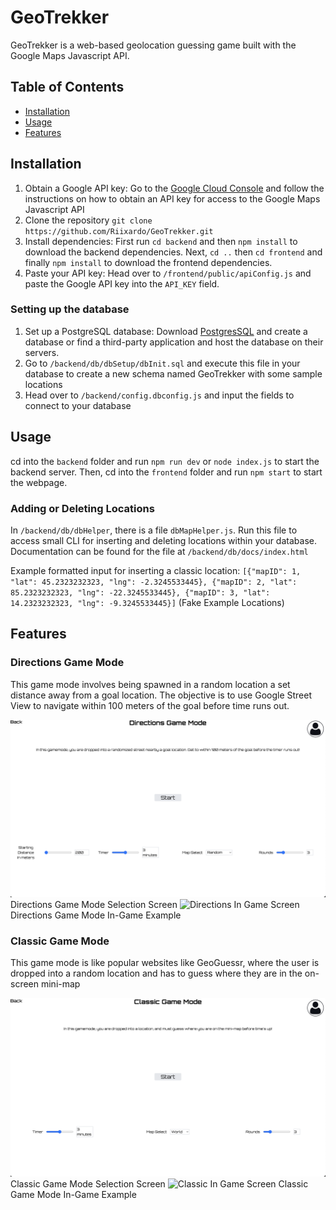 # GeoTrekker

GeoTrekker is a web-based geolocation guessing game built with the Google Maps Javascript API. 

## Table of Contents

* [Installation](#installation)
* [Usage](#usage)
* [Features](#features)

## Installation

1. Obtain a Google API key: Go to the [Google Cloud Console](https://console.cloud.google.com/) and follow the instructions on how to obtain an API key for access to the Google Maps Javascript API
2. Clone the repository  `git clone https://github.com/Riixardo/GeoTrekker.git`
3. Install dependencies: First run `cd backend` and then `npm install` to download the backend dependencies. Next, `cd ..` then `cd frontend` and finally `npm install` to download the frontend dependencies.
4. Paste your API key: Head over to `/frontend/public/apiConfig.js` and paste the Google API key into the `API_KEY` field.

### Setting up the database
1. Set up a PostgreSQL database: Download [PostgresSQL](https://www.postgresql.org/download/) and create a database or find a third-party application and host the database on their servers.
2. Go to `/backend/db/dbSetup/dbInit.sql` and execute this file in your database to create a new schema named GeoTrekker with some sample locations
3. Head over to `/backend/config.dbconfig.js` and input the fields to connect to your database

## Usage
cd into the `backend` folder and run `npm run dev` or `node index.js` to start the backend server. Then, cd into the `frontend` folder and run `npm start` to start the webpage.

### Adding or Deleting Locations
In `/backend/db/dbHelper`, there is a file `dbMapHelper.js`. Run this file to access small CLI for inserting and deleting locations within your database. Documentation can be found for the file at `/backend/db/docs/index.html`

Example formatted input for inserting a classic location: `[{"mapID": 1, "lat": 45.2323232323, "lng": -2.3245533445}, {"mapID": 2, "lat": 85.2323232323, "lng": -22.3245533445}, {"mapID": 3, "lat": 14.2323232323, "lng": -9.3245533445}]` (Fake Example Locations)

## Features

### Directions Game Mode

This game mode involves being spawned in a random location a set distance away from a goal location. The objective is to use Google Street View to navigate within 100
meters of the goal before time runs out. 

<img src="./README_images/DirectionsSelectionScreen.png" alt="Directions Selection Screen" width="600"/> 
Directions Game Mode Selection Screen

<img src="./README_images/DirectionsInGameScreen.png" alt="Directions In Game Screen" width="600"/> 
Directions Game Mode In-Game Example

### Classic Game Mode

This game mode is like popular websites like GeoGuessr, where the user is dropped into a random location and has to guess where they are in the on-screen mini-map

<img src="./README_images/ClassicSelectionScreen.png" alt="Classic Selection Screen" width="600"/> 
Classic Game Mode Selection Screen

<img src="./README_images/ClassicInGameScreen.png" alt="Classic In Game Screen" width="600"/> 
Classic Game Mode In-Game Example


